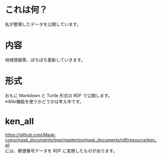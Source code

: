 # これは何？
私が整理したデータを公開しています。

# 内容
地域情報等、ぼちぼち更新していきます。

# 形式
おもに Markdown と Turtle 形式の RDF で公開します。  
※Wiki機能を使うかどうかは考え中です。

# ken_all
https://github.com/Mask-coins/mask_documents/tree/master/py/mask_documents/rdf/resource/ken_all  
には、郵便番号データを RDF に変換したものがあります。


